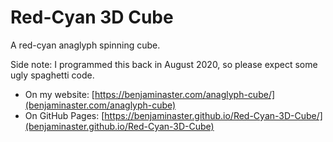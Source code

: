 
# Red-Cyan 3D Cube

A red-cyan anaglyph spinning cube.

Side note: I programmed this back in August 2020, so please expect some ugly spaghetti code.

- On my website: [https://benjaminaster.com/anaglyph-cube/](benjaminaster.com/anaglyph-cube)
- On GitHub Pages: [https://benjaminaster.github.io/Red-Cyan-3D-Cube/](benjaminaster.github.io/Red-Cyan-3D-Cube)
